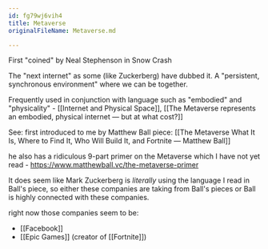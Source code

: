 ```yaml
---
id: fg79wj6vih4
title: Metaverse
originalFileName: Metaverse.md

---
```


First "coined" by Neal Stephenson in Snow Crash

The "next internet" as some (like Zuckerberg) have dubbed it. A "persistent, synchronous environment" where we can be together.

Frequently used in conjunction with language such as "embodied" and "physicality" - [[Internet and Physical Space]], [[The Metaverse represents an embodied, physical internet — but at what cost?]]

See: first introduced to me by Matthew Ball piece: [[The Metaverse What It Is, Where to Find It, Who Will Build It, and Fortnite — Matthew Ball]]

he also has a ridiculous 9-part primer on the Metaverse which I have not yet read - https://www.matthewball.vc/the-metaverse-primer

It does seem like Mark Zuckerberg is *literally* using the language I read in Ball's piece, so either these companies are taking from Ball's pieces or Ball is highly connected with these companies.

right now those companies seem to be:

* [[Facebook]]
* [[Epic Games]] (creator of [[Fortnite]])
